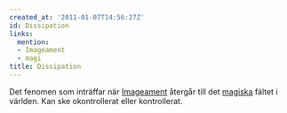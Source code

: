 ```yaml
---
created_at: '2011-01-07T14:56:27Z'
id: Dissipation
links:
  mention:
  - Imageament
  - magi
title: Dissipation
---
```


Det fenomen som inträffar när [Imageament] återgår till det [magiska] fältet i världen. Kan ske
okontrollerat eller kontrollerat.

  [Imageament]: Imageament
  [magiska]: magi
